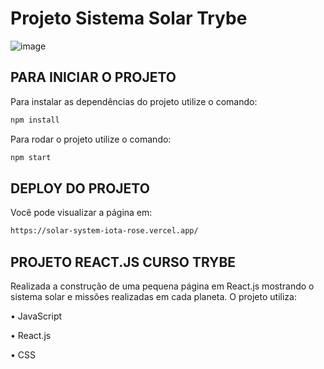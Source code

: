 # Projeto Sistema Solar Trybe

![image](https://user-images.githubusercontent.com/112974999/204168410-0751939e-6968-4a91-b1aa-b2d6e573fda4.png)

## PARA INICIAR O PROJETO

Para instalar as dependências do projeto utilize o comando:

```sh
npm install
```
Para rodar o projeto utilize o comando:

```sh
npm start
```

## DEPLOY DO PROJETO

Você pode visualizar a página em:

```sh
https://solar-system-iota-rose.vercel.app/
```

## PROJETO REACT.JS CURSO TRYBE

Realizada a construção de uma pequena página em React.js mostrando o sistema solar e missões realizadas em cada planeta. O projeto utiliza:

• JavaScript

• React.js

• CSS
